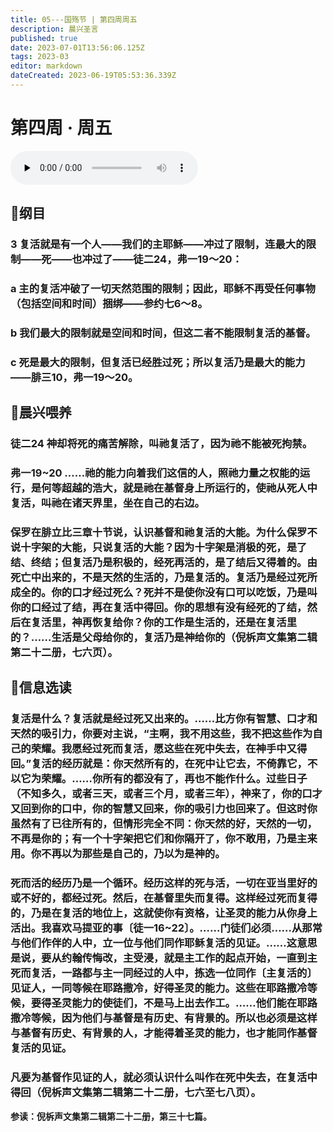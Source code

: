 ```yaml
---
title: 05---国殇节 | 第四周周五
description: 晨兴圣言
published: true
date: 2023-07-01T13:56:06.125Z
tags: 2023-03
editor: markdown
dateCreated: 2023-06-19T05:53:36.339Z
---
```


# 第四周 · 周五
<audio id="audio" controls="" preload="none">
      <source id="mp3" src="/2023-03/week4/week4day5.mp3">
</audio>

## 📖纲目

### 3	复活就是有一个人——我们的主耶稣——冲过了限制，连最大的限制——死——也冲过了——徒二24，弗一19～20：

### a	主的复活冲破了一切天然范围的限制；因此，耶稣不再受任何事物（包括空间和时间）捆绑——参约七6～8。

### b	我们最大的限制就是空间和时间，但这二者不能限制复活的基督。

### c	死是最大的限制，但复活已经胜过死；所以复活乃是最大的能力——腓三10，弗一19～20。

## 📖晨兴喂养

### **徒二24**    **神却将死的痛苦解除，叫祂复活了，因为祂不能被死拘禁。**

### **弗一19~20**    **……祂的能力向着我们这信的人，照祂力量之权能的运行，是何等超越的浩大，就是祂在基督身上所运行的，使祂从死人中复活，叫祂在诸天界里，坐在自己的右边。**

### 保罗在腓立比三章十节说，认识基督和祂复活的大能。为什么保罗不说十字架的大能，只说复活的大能？因为十字架是消极的死，是了结、终结；但复活乃是积极的，经死再活的，是了结后又得着的。由死亡中出来的，不是天然的生活的，乃是复活的。复活乃是经过死所成全的。你的口才经过死么？死并不是使你没有口可以吃饭，乃是叫你的口经过了结，再在复活中得回。你的思想有没有经死的了结，然后在复活里，神再恢复给你？你的工作是生活的，还是在复活里的？……生活是父母给你的，复活乃是神给你的（倪柝声文集第二辑第二十二册，七六页）。

## 📖信息选读

### 复活是什么？复活就是经过死又出来的。……比方你有智慧、口才和天然的吸引力，你要对主说，“主啊，我不用这些，我不把这些作为自己的荣耀。我愿经过死而复活，愿这些在死中失去，在神手中又得回。”复活的经历就是：你天然所有的，在死中让它去，不倚靠它，不以它为荣耀。……你所有的都没有了，再也不能作什么。过些日子（不知多久，或者三天，或者三个月，或者三年），神来了，你的口才又回到你的口中，你的智慧又回来，你的吸引力也回来了。但这时你虽然有了已往所有的，但情形完全不同：你天然的好，天然的一切，不再是你的；有一个十字架把它们和你隔开了，你不敢用，乃是主来用。你不再以为那些是自己的，乃以为是神的。

### 死而活的经历乃是一个循环。经历这样的死与活，一切在亚当里好的或不好的，都经过死。然后，在基督里失而复得。这样经过死而复得的，乃是在复活的地位上，这就使你有资格，让圣灵的能力从你身上活出。我喜欢马提亚的事〔徒一16~22〕。……门徒们必须……从那常与他们作伴的人中，立一位与他们同作耶稣复活的见证。……这意思是说，要从约翰传悔改，主受浸，就是主工作的起点开始，一直到主死而复活，一路都与主一同经过的人中，拣选一位同作〔主复活的〕见证人，一同等候在耶路撒冷，好得圣灵的能力。这些在耶路撒冷等候，要得圣灵能力的使徒们，不是马上出去作工。……他们能在耶路撒冷等候，因为他们与基督是有历史、有背景的。所以也必须是这样与基督有历史、有背景的人，才能得着圣灵的能力，也才能同作基督复活的见证。

### 凡要为基督作见证的人，就必须认识什么叫作在死中失去，在复活中得回（倪柝声文集第二辑第二十二册，七六至七八页）。

**参读：倪柝声文集第二辑第二十二册，第三十七篇。**